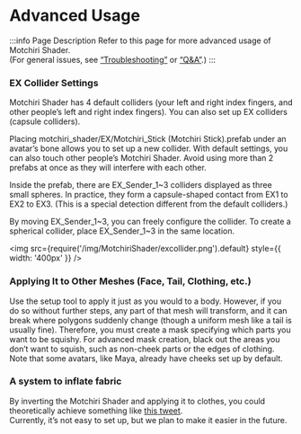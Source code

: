 
# Advanced Usage

:::info Page Description
Refer to this page for more advanced usage of Motchiri Shader.  
(For general issues, see [“Troubleshooting”](https://wataame89.github.io/documents-wataameya/motchiriShader/howtouse/addition) or [“Q&A”](https://wataame89.github.io/documents-wataameya/motchiriShader/qa).)
:::

### EX Collider Settings

Motchiri Shader has 4 default colliders (your left and right index fingers, and other people’s left and right index fingers). You can also set up EX colliders (capsule colliders).

Placing motchiri_shader/EX/Motchiri_Stick (Motchiri Stick).prefab under an avatar’s bone allows you to set up a new collider. With default settings, you can also touch other people’s Motchiri Shader. Avoid using more than 2 prefabs at once as they will interfere with each other.

Inside the prefab, there are EX_Sender_1~3 colliders displayed as three small spheres. In practice, they form a capsule-shaped contact from EX1 to EX2 to EX3. (This is a special detection different from the default colliders.)

By moving EX_Sender_1~3, you can freely configure the collider. To create a spherical collider, place EX_Sender_1~3 in the same location.

<img
src={require('/img/MotchiriShader/excollider.png').default}
style={{ width: '400px' }}
/>

### Applying It to Other Meshes (Face, Tail, Clothing, etc.)

Use the setup tool to apply it just as you would to a body. However, if you do so without further steps, any part of that mesh will transform, and it can break where polygons suddenly change (though a uniform mesh like a tail is usually fine). Therefore, you must create a mask specifying which parts you want to be squishy. For advanced mask creation, black out the areas you don’t want to squish, such as non-cheek parts or the edges of clothing. Note that some avatars, like Maya, already have cheeks set up by default.

### A system to inflate fabric

By inverting the Motchiri Shader and applying it to clothes, you could theoretically achieve something like [this tweet](https://x.com/kuukuukon/status/1814951825608785997).  
Currently, it’s not easy to set up, but we plan to make it easier in the future.

